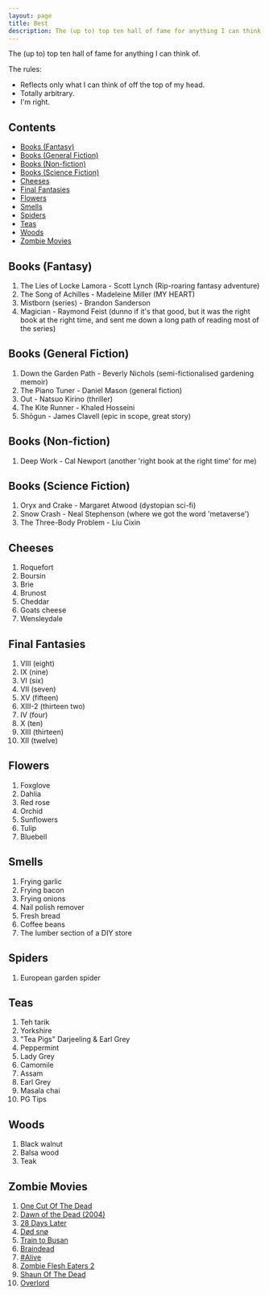 ```yaml
---
layout: page
title: Best
description: The (up to) top ten hall of fame for anything I can think of.
---
```


The (up to) top ten hall of fame for anything I can think of.

The rules:

- Reflects only what I can think of off the top of my head.
- Totally arbitrary.
- I'm right.

<h2>Contents</h2>

- [Books (Fantasy)](#fantasy)
- [Books (General Fiction)](#general-fiction)
- [Books (Non-fiction)](#non-fiction)
- [Books (Science Fiction)](#science-fiction)
- [Cheeses](#cheeses)
- [Final Fantasies](#final_fantasies)
- [Flowers](#flowers)
- [Smells](#smells)
- [Spiders](#spiders)
- [Teas](#teas)
- [Woods](#woods)
- [Zombie Movies](#zombie_movies)

<h2 id="fantasy">Books (Fantasy)</h2>

1. The Lies of Locke Lamora - Scott Lynch (Rip-roaring fantasy adventure)
1. The Song of Achilles - Madeleine Miller (MY HEART)
1. Mistborn (series) - Brandon Sanderson
1. Magician - Raymond Feist (dunno if it's that good, but it was the right book at the right time, and sent me down a long path of reading most of the series)

<h2 id="general-fiction">Books (General Fiction)</h2>

1. Down the Garden Path - Beverly Nichols (semi-fictionalised gardening memoir)
1. The Piano Tuner - Daniel Mason (general fiction)
1. Out - Natsuo Kirino (thriller)
1. The Kite Runner - Khaled Hosseini
1. Shōgun - James Clavell (epic in scope, great story)

<h2 id="non-fiction">Books (Non-fiction)</h2>

1. Deep Work - Cal Newport (another 'right book at the right time' for me)

<h2 id="science-fiction">Books (Science Fiction)</h2>

1. Oryx and Crake - Margaret Atwood (dystopian sci-fi)
1. Snow Crash - Neal Stephenson (where we got the word 'metaverse')
1. The Three-Body Problem - Liu Cixin

<h2 id="cheeses">Cheeses</h2>

1. Roquefort
1. Boursin
1. Brie
1. Brunost
1. Cheddar
1. Goats cheese
1. Wensleydale

<h2 id="final_fantasies">Final Fantasies</h2>

1. VIII (eight)
1. IX (nine)
1. VI (six)
1. VII (seven)
1. XV (fifteen)
1. XIII-2 (thirteen two)
1. IV (four)
1. X (ten)
1. XIII (thirteen)
1. XII (twelve)

<h2 id="flowers">Flowers</h2>

1. Foxglove
1. Dahlia
1. Red rose
1. Orchid
1. Sunflowers
1. Tulip
1. Bluebell

<h2 id="smells">Smells</h2>

1. Frying garlic
1. Frying bacon
1. Frying onions
1. Nail polish remover
1. Fresh bread
1. Coffee beans
1. The lumber section of a DIY store

<h2 id="spiders">Spiders</h2>

1. European garden spider

<h2 id="teas">Teas</h2>

1. Teh tarik
1. Yorkshire
1. "Tea Pigs" Darjeeling & Earl Grey
1. Peppermint
1. Lady Grey
1. Camomile
1. Assam
1. Earl Grey
1. Masala chai
1. PG Tips

<h2 id="woods">Woods</h2>

1. Black walnut
1. Balsa wood
1. Teak

<h2 id="zombie_movies">Zombie Movies</h2>

1. [One Cut Of The Dead](https://www.imdb.com/title/tt7914416/)
1. [Dawn of the Dead (2004)](https://www.imdb.com/title/tt0363547/)
1. [28 Days Later](https://www.imdb.com/title/tt0289043/)
1. [Død snø](https://www.imdb.com/title/tt1278340/)
1. [Train to Busan](https://www.imdb.com/title/tt5700672/)
1. [Braindead](https://www.imdb.com/title/tt0103873/)
1. [#Alive](https://www.imdb.com/title/tt10620868/)
1. [Zombie Flesh Eaters 2](https://www.imdb.com/title/tt0096511/)
1. [Shaun Of The Dead](https://www.imdb.com/title/tt0365748/)
1. [Overlord](https://www.imdb.com/title/tt4530422/)
